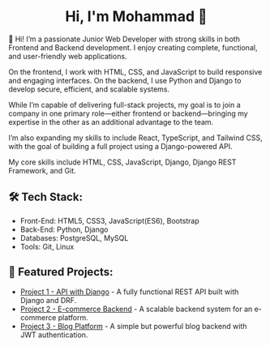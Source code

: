 <h1 align="center">Hi, I'm Mohammad 👋</h1>

🔭 Hi! I’m a passionate Junior Web Developer with strong skills in both Frontend and Backend development. I enjoy creating complete, functional, and user-friendly web applications.

On the frontend, I work with HTML, CSS, and JavaScript to build responsive and engaging interfaces. On the backend, I use Python and Django to develop secure, efficient, and scalable systems.

While I’m capable of delivering full-stack projects, my goal is to join a company in one primary role—either frontend or backend—bringing my expertise in the other as an additional advantage to the team.

I’m also expanding my skills to include React, TypeScript, and Tailwind CSS, with the goal of building a full project using a Django-powered API.

My core skills include HTML, CSS, JavaScript, Django, Django REST Framework, and Git.

## 🛠 Tech Stack:
* Front-End: HTML5, CSS3, JavaScript(ES6), Bootstrap
* Back-End: Python, Django
* Databases: PostgreSQL, MySQL
* Tools: Git, Linux


## 📌 Featured Projects:
* [Project 1 - API with Django](#) - A fully functional REST API built with Django and DRF.  
* [Project 2 - E-commerce Backend](#) - A scalable backend system for an e-commerce platform.  
* [Project 3 - Blog Platform](#) - A simple but powerful blog backend with JWT authentication.  
